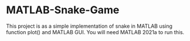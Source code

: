 # MATLAB-Snake-Game
This project is as a simple implementation of snake in MATLAB using function plot() and MATLAB GUI. You will need MATLAB 2021a to run this.
